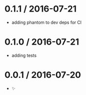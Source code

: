 
0.1.1 / 2016-07-21
==================

  * adding phantom to dev deps for CI

0.1.0 / 2016-07-21
==================

  * adding tests

0.0.1 / 2016-07-20
==================

  * :sparkles:

